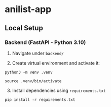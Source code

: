 # anilist-app

## Local Setup

### Backend (FastAPI - Python 3.10)

1. Navigate under `backend/`

2. Create virtual environment and activate it:

```
python3 -m venv .venv

source .venv/bin/activate
```

3. Install dependencies using `requirements.txt`

```
pip install -r requirements.txt
```
